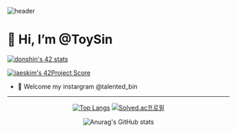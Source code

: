 ![header](https://capsule-render.vercel.app/api?type=waving&color=gradient&customColorList=5&height=300&section=header&text=DongBin&fontSize=80&animation=scaleIn)


# 👋 Hi, I’m @ToySin

[![donshin's 42 stats](https://badge42.herokuapp.com/api/stats/donshin)](https://github.com/JaeSeoKim/badge42)

[![jaeskim's 42Project Score](https://badge42.herokuapp.com/api/project/donshin/project_name)](https://github.com/JaeSeoKim/badge42)



- 👀 Welcome my instargram @talented_bin

- - -

<div align="center">

[![Top Langs](https://github-readme-stats.vercel.app/api/top-langs/?username=ToySin&layout=compact&exclude_repo=Titanic)](https://github.com/anuraghazra/github-readme-stats)  [![Solved.ac프로필](http://mazassumnida.wtf/api/v2/generate_badge?boj=shkk0628)](https://solved.ac/shkk0628)

![Anurag's GitHub stats](https://github-readme-stats.vercel.app/api?username=ToySin&show_icons=true&theme=dracula)

</div>
